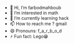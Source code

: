 - 👋 Hi, I’m farbodmahboub
- 👀 I’m interested in math 
- 🌱 I’m currently learning hack 
- 📫 How to reach me ? gmail
- 😄 Pronouns: f_a_r_b_o_d
- ⚡ Fun fact: Lego😁

<!---
farbodmahboub/farbodmahboub is a ✨ special ✨ repository because its `README.md` (this file) appears on your GitHub profile.
You can click the Preview link to take a look at your changes.
--->
